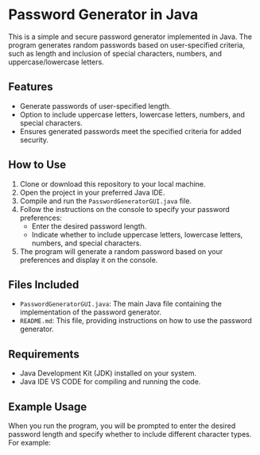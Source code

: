 # Password Generator in Java

This is a simple and secure password generator implemented in Java. The program generates random passwords based on user-specified criteria, such as length and inclusion of special characters, numbers, and uppercase/lowercase letters.

## Features

- Generate passwords of user-specified length.
- Option to include uppercase letters, lowercase letters, numbers, and special characters.
- Ensures generated passwords meet the specified criteria for added security.

## How to Use

1. Clone or download this repository to your local machine.
2. Open the project in your preferred Java IDE.
3. Compile and run the `PasswordGeneratorGUI.java` file.
4. Follow the instructions on the console to specify your password preferences:
   - Enter the desired password length.
   - Indicate whether to include uppercase letters, lowercase letters, numbers, and special characters.
5. The program will generate a random password based on your preferences and display it on the console.

## Files Included

- `PasswordGeneratorGUI.java`: The main Java file containing the implementation of the password generator.
- `README.md`: This file, providing instructions on how to use the password generator.

## Requirements

- Java Development Kit (JDK) installed on your system.
- Java IDE VS CODE for compiling and running the code.

## Example Usage

When you run the program, you will be prompted to enter the desired password length and specify whether to include different character types. For example:

